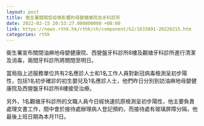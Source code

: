 ```yaml
---
layout: post
title: 衞生署關閉受疫情影響的母嬰健康院及牙科診所
date: 2022-02-15 20:53:27.000000000 +08:00
link: https://news.rthk.hk/rthk/ch/component/k2/1633891-20220215.htm
categories: rthk
---
```


衞生署宣布關閉油麻地母嬰健康院、西營盤牙科診所8樓及觀塘牙科診所進行清潔及消毒，兩間牙科診所將關閉至明日。

當局指上述服務單位共有2名應診人士和1名工作人員對新冠病毒檢測呈初步陽性，包括1名初步確診的初生嬰兒及1名應診人士，他們昨日分別到訪油麻地母嬰健康院及西營盤牙科診所8樓接受治療。

另外，1名觀塘牙科診所的文職人員今日經快速抗原檢測呈初步陽性，他主要負責處理文書工作，間中會於接待處辦理病人登記預約，而接待處有玻璃屏障分隔，他最後上班日期為本月11日。

